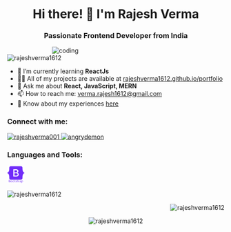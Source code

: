 <h1 align="center">Hi there! 👋 I'm Rajesh Verma</h1>
<h3 align="center">Passionate Frontend Developer from India</h3>

<img align="right" alt="coding" width="400" src="https://media4.giphy.com/media/RbDKaczqWovIugyJmW/giphy.gif?cid=ecf05e47ecjl70qdfhlf37pgt6dlee7njco24wh712ekrwwf&ep=v1_gifs_search&rid=giphy.gif&ct=g">

<p align="left">
  <img src="https://komarev.com/ghpvc/?username=rajeshverma1612&label=Profile%20views&color=0e75b6&style=flat" alt="rajeshverma1612" />
</p>

<ul>
  <li>🌱 I’m currently learning <strong>ReactJs</strong></li>
  <li>👨‍💻 All of my projects are available at <a href="https://rajeshverma1612.github.io/portfolio">rajeshverma1612.github.io/portfolio</a></li>
  <li>💬 Ask me about <strong>React, JavaScript, MERN</strong></li>
  <li>📫 How to reach me: <a href="mailto:verma.rajesh1612@gmail.com">verma.rajesh1612@gmail.com</a></li>
  <li>📄 Know about my experiences <a href="https://drive.google.com/file/d/1DjcKIO4hhYgcZAFn0mi5lDXPih3F7XkJ/view?usp=drive_link">here</a></li>
</ul>

<h3 align="left">Connect with me:</h3>
<p align="left">
  <a href="https://linkedin.com/in/rajeshverma001" target="_blank">
    <img src="https://raw.githubusercontent.com/rahuldkjain/github-profile-readme-generator/master/src/images/icons/Social/linked-in-alt.svg" alt="rajeshverma001" height="30" width="40" />
  </a>
  <a href="https://www.leetcode.com/angrydemon" target="_blank">
    <img src="https://raw.githubusercontent.com/rahuldkjain/github-profile-readme-generator/master/src/images/icons/Social/leet-code.svg" alt="angrydemon" height="30" width="40" />
  </a>
</p>

<h3 align="left">Languages and Tools:</h3>
<p align="left">
  <img src="https://raw.githubusercontent.com/devicons/devicon/master/icons/bootstrap/bootstrap-plain-wordmark.svg" alt="bootstrap" width="40" height="40"/>
  <!-- Add other icons similarly -->
</p>

<p align="left">
  <img src="https://github-readme-stats.vercel.app/api/top-langs?username=rajeshverma1612&show_icons=true&locale=en&layout=compact" alt="rajeshverma1612" />
</p>

<p align="right">
  <img src="https://github-readme-stats.vercel.app/api?username=rajeshverma1612&show_icons=true&locale=en" alt="rajeshverma1612" />
</p>

<p align="center">
  <img src="https://github-readme-streak-stats.herokuapp.com/?user=rajeshverma1612" alt="rajeshverma1612" />
</p>
